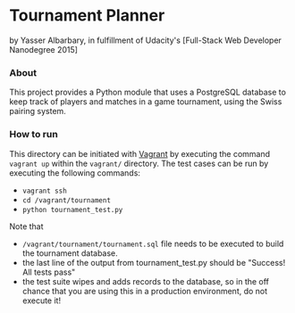 # Tournament Planner

by Yasser Albarbary, in fulfillment of Udacity's [Full-Stack Web Developer Nanodegree 2015]

### About

This project provides a Python module that uses a PostgreSQL database to keep track of players and matches in a game tournament, using the Swiss pairing system.

### How to run

This directory can be initiated with [Vagrant](https://www.vagrantup.com/) by executing the command `vagrant up` within the `vagrant/` directory.  The test cases can be run by executing the following commands:

- `vagrant ssh`
- `cd /vagrant/tournament`
- `python tournament_test.py`



Note that
- `/vagrant/tournament/tournament.sql`  file needs to be executed to build the tournament database. 
- the last line of the output from tournament_test.py should be "Success! All tests pass"
- the test suite wipes and adds records to the database, so in the off chance that you are using this in a production environment, do not execute it!
